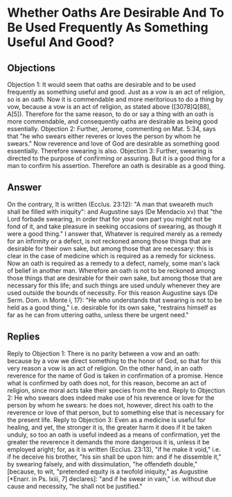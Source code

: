 # Whether Oaths Are Desirable And To Be Used Frequently As Something Useful And Good?
## Objections
Objection 1: It would seem that oaths are desirable and to be used frequently as something useful and good. Just as a vow is an act of religion, so is an oath. Now it is commendable and more meritorious to do a thing by vow, because a vow is an act of religion, as stated above ([3078]Q[88], A[5]). Therefore for the same reason, to do or say a thing with an oath is more commendable, and consequently oaths are desirable as being good essentially.
Objection 2: Further, Jerome, commenting on Mat. 5:34, says that "he who swears either reveres or loves the person by whom he swears." Now reverence and love of God are desirable as something good essentially. Therefore swearing is also.
Objection 3: Further, swearing is directed to the purpose of confirming or assuring. But it is a good thing for a man to confirm his assertion. Therefore an oath is desirable as a good thing.
## Answer
On the contrary, It is written (Ecclus. 23:12): "A man that sweareth much shall be filled with iniquity": and Augustine says (De Mendacio xv) that "the Lord forbade swearing, in order that for your own part you might not be fond of it, and take pleasure in seeking occasions of swearing, as though it were a good thing."
I answer that, Whatever is required merely as a remedy for an infirmity or a defect, is not reckoned among those things that are desirable for their own sake, but among those that are necessary: this is clear in the case of medicine which is required as a remedy for sickness. Now an oath is required as a remedy to a defect, namely, some man's lack of belief in another man. Wherefore an oath is not to be reckoned among those things that are desirable for their own sake, but among those that are necessary for this life; and such things are used unduly whenever they are used outside the bounds of necessity. For this reason Augustine says (De Serm. Dom. in Monte i, 17): "He who understands that swearing is not to be held as a good thing," i.e. desirable for its own sake, "restrains himself as far as he can from uttering oaths, unless there be urgent need."
## Replies
Reply to Objection 1: There is no parity between a vow and an oath: because by a vow we direct something to the honor of God, so that for this very reason a vow is an act of religion. On the other hand, in an oath reverence for the name of God is taken in confirmation of a promise. Hence what is confirmed by oath does not, for this reason, become an act of religion, since moral acts take their species from the end.
Reply to Objection 2: He who swears does indeed make use of his reverence or love for the person by whom he swears: he does not, however, direct his oath to the reverence or love of that person, but to something else that is necessary for the present life.
Reply to Objection 3: Even as a medicine is useful for healing, and yet, the stronger it is, the greater harm it does if it be taken unduly, so too an oath is useful indeed as a means of confirmation, yet the greater the reverence it demands the more dangerous it is, unless it be employed aright; for, as it is written (Ecclus. 23:13), "if he make it void," i.e. if he deceive his brother, "his sin shall be upon him: and if he dissemble it," by swearing falsely, and with dissimulation, "he offendeth double," [because, to wit, "pretended equity is a twofold iniquity," as Augustine [*Enarr. in Ps. lxiii, 7] declares]: "and if he swear in vain," i.e. without due cause and necessity, "he shall not be justified."
